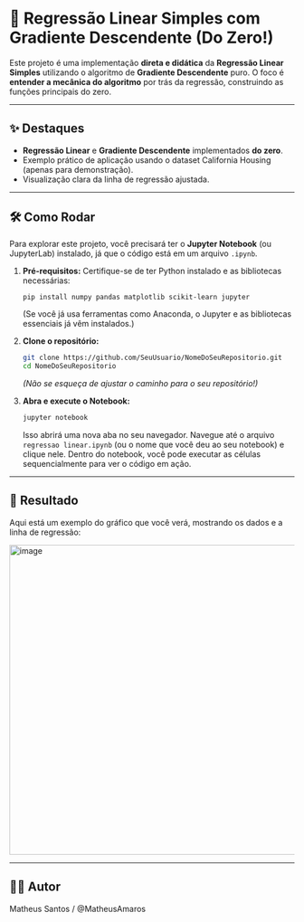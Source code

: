 # 🚀 Regressão Linear Simples com Gradiente Descendente (Do Zero\!)

Este projeto é uma implementação **direta e didática** da **Regressão Linear Simples** utilizando o algoritmo de **Gradiente Descendente** puro. O foco é **entender a mecânica do algoritmo** por trás da regressão, construindo as funções principais do zero.

-----

## ✨ Destaques

  * **Regressão Linear** e **Gradiente Descendente** implementados **do zero**.
  * Exemplo prático de aplicação usando o dataset California Housing (apenas para demonstração).
  * Visualização clara da linha de regressão ajustada.

-----

## 🛠️ Como Rodar

Para explorar este projeto, você precisará ter o **Jupyter Notebook** (ou JupyterLab) instalado, já que o código está em um arquivo `.ipynb`.

1.  **Pré-requisitos:** Certifique-se de ter Python instalado e as bibliotecas necessárias:

    ```bash
    pip install numpy pandas matplotlib scikit-learn jupyter
    ```

    (Se você já usa ferramentas como Anaconda, o Jupyter e as bibliotecas essenciais já vêm instalados.)

2.  **Clone o repositório:**

    ```bash
    git clone https://github.com/SeuUsuario/NomeDoSeuRepositorio.git
    cd NomeDoSeuRepositorio
    ```

    *(Não se esqueça de ajustar o caminho para o seu repositório\!)*

3.  **Abra e execute o Notebook:**

    ```bash
    jupyter notebook
    ```

    Isso abrirá uma nova aba no seu navegador. Navegue até o arquivo `regressao linear.ipynb` (ou o nome que você deu ao seu notebook) e clique nele. Dentro do notebook, você pode executar as células sequencialmente para ver o código em ação.

-----

## 📸 Resultado

Aqui está um exemplo do gráfico que você verá, mostrando os dados e a linha de regressão:

<img width="833" height="548" alt="image" src="https://github.com/user-attachments/assets/7cc558d1-927b-4de6-adde-48351bbd65ba" />

-----

## 👨‍💻 Autor

Matheus Santos / @MatheusAmaros

